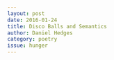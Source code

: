 ```yaml
---
layout: post 
date: 2016-01-24
title: Disco Balls and Semantics
author: Daniel Hedges
category: poetry
issue: hunger
---
```

